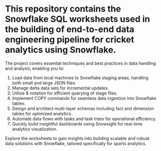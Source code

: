 # This repository contains the Snowflake SQL worksheets used in the building of end-to-end data engineering pipeline for cricket analytics using Snowflake. 
The project covers essential techniques and best practices in data handling and analysis, enabling you to:

1. Load data from local machines to Snowflake staging areas, handling both small and large JSON files.
2. Manage delta data sets for incremental updates.
3. Utilize $ notation for efficient querying of stage files.
4. Implement COPY commands for seamless data ingestion into Snowflake tables.
5. Design and architect multi-layer schemas including fact and dimension tables for optimized analytics.
6. Automate data flows with tasks and task trees for operational efficiency.
7. Quickly build insightful dashboards using Snowsight for real-time analytics visualization.

Explore the worksheets to gain insights into building scalable and robust data solutions with Snowflake, tailored specifically for sports analytics.
